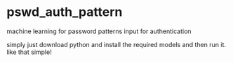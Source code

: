 # pswd_auth_pattern
machine learning for password patterns input for authentication


simply just download python and install the required models and then run it. like that simple!
